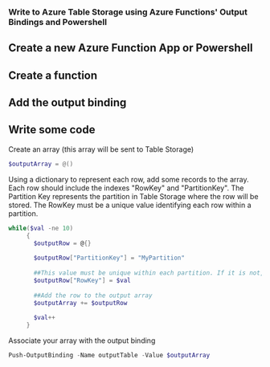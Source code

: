 
### Write to Azure Table Storage using Azure Functions' Output Bindings and Powershell

## Create a new Azure Function App or Powershell

## Create a function

## Add the output binding

## Write some code
Create an array (this array will be sent to Table Storage)
```powershell
$outputArray = @()
```

Using a dictionary to represent each row, add some records to the array. Each row should include the indexes "RowKey" and "PartitionKey". The Partition Key represents the partition in Table Storage where the row will be stored. The RowKey must be a unique value identifying each row within a partition.
```powershell
while($val -ne 10)
     {
       $outputRow = @{}
       
       $outputRow["PartitionKey"] = "MyPartition"
       
       ##This value must be unique within each partition. If it is not, the existing row will be overwritten!
       $outputRow["RowKey"] = $val
       
       ##Add the row to the output array
       $outputArray += $outputRow
       
       $val++
     }
```

Associate your array with the output binding
```powershell
Push-OutputBinding -Name outputTable -Value $outputArray
```
